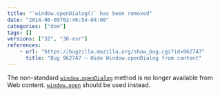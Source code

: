 ```yaml
---
title: "`window.openDialog()` has been removed"
date: "2014-06-09T02:46:54-04:00"
categories: ["dom"]
tags: []
versions: ["32", "38-esr"]
references:
    - url: "https://bugzilla.mozilla.org/show_bug.cgi?id=962747"
      title: "Bug 962747 – Hide Window.openDialog from content"
---
```

The non-standard [`window.openDialog`](https://developer.mozilla.org/docs/Web/API/window.openDialog) method is no longer available from Web content. [`window.open`](https://developer.mozilla.org/docs/Web/API/window.open) should be used instead.
